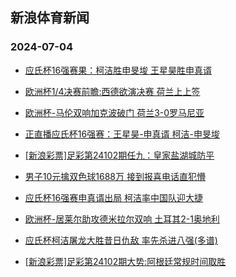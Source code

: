 ## 新浪体育新闻 
### 2024-07-04

+ [应氏杯16强赛果：柯洁胜申旻埈 王星昊胜申真谞](https://sports.sina.com.cn/go/2024-07-03/doc-incavyqn8322166.shtml)

+ [欧洲杯1/4决赛前瞻:西德欲演决赛 荷兰上上签](https://sports.sina.com.cn/l/2024-07-03/doc-incavpys8476933.shtml)

+ [欧洲杯-马伦双响加克波破门 荷兰3-0罗马尼亚](https://sports.sina.com.cn/g/pl/2024-07-03/doc-incavpym6868094.shtml)

+ [正直播应氏杯16强赛：王星昊-申真谞 柯洁-申旻埈](https://sports.sina.com.cn/go/2024-07-03/doc-incavpys8511062.shtml)

+ [[新浪彩票]足彩第24102期任九：皇家盐湖城防平](https://sports.sina.com.cn/l/2024-07-03/doc-incavisp6946539.shtml)

+ [男子10元擒双色球1688万 接到报喜电话直犯懵](https://sports.sina.com.cn/l/2024-07-03/doc-incavckr7036132.shtml)

+ [应氏杯16强赛申真谞出局 柯洁率中国队迎大捷](https://sports.sina.com.cn/go/2024-07-03/doc-incavyqf6760497.shtml)

+ [欧洲杯-居莱尔助攻德米拉尔双响 土耳其2-1奥地利](https://sports.sina.com.cn/g/pl/2024-07-03/doc-incavpym6870197.shtml)

+ [应氏杯柯洁屠龙大胜昔日仇敌 率先杀进八强(多谱)](https://sports.sina.com.cn/go/2024-07-03/doc-incavuhi6834114.shtml)

+ [[新浪彩票]足彩第24102期大势:阿根廷常规时间取胜](https://sports.sina.com.cn/l/2024-07-03/doc-incavisp6945047.shtml)

